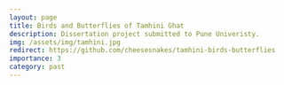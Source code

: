 ```yaml
---
layout: page
title: Birds and Butterflies of Tamhini Ghat
description: Dissertation project submitted to Pune Univeristy.
img: /assets/img/tamhini.jpg
redirect: https://github.com/cheesesnakes/tamhini-birds-butterflies
importance: 3
category: past
---
```


